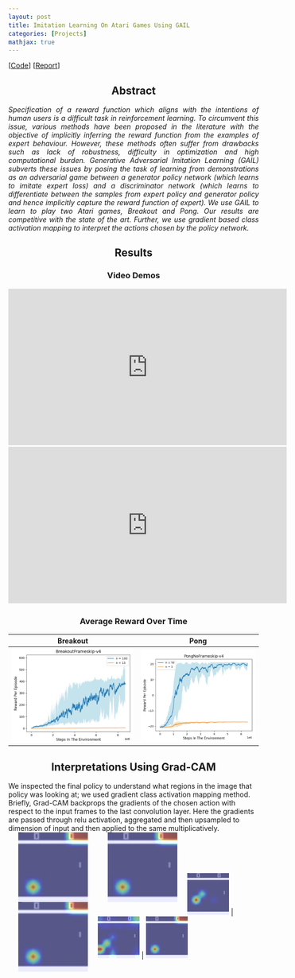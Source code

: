 ```yaml
---
layout: post
title: Imitation Learning On Atari Games Using GAIL
categories: [Projects]
mathjax: true
---
```


[[Code](..)] [[Report]()]

<h2>
    <center>Abstract</center>
</h2>
<p align="justify">
      <em>Specification of a reward function which aligns with the intentions of human users is a difficult task in reinforcement learning. To circumvent this issue, various methods have been proposed in the literature with the objective of implicitly inferring the reward function from the examples of expert behaviour. However, these methods often suffer from drawbacks such as lack of robustness, difficulty in optimization and high computational burden. Generative Adversarial Imitation Learning (GAIL) subverts these issues by posing the task of learning from demonstrations as an adversarial game between a generator policy network (which learns to imitate expert loss) and a discriminator network (which learns to differentiate between the samples from expert policy and generator policy and hence implicitly capture the reward function of expert). We use GAIL to learn to play two Atari games, Breakout and Pong. Our results are competitive with the state of the art. Further, we use gradient based class activation mapping to interpret the actions chosen by the policy network.</em>
  </p>
<h2>
    <center>Results</center>
</h2>
<h3>
    <center>Video Demos</center>
</h3>



<p align="center">
<iframe width="560" height="315" src="https://www.youtube.com/embed/UgKxI8EfBf4" frameborder="0" allow="accelerometer; autoplay; encrypted-media; gyroscope; picture-in-picture" allowfullscreen></iframe>

<iframe width="560" height="315" src="https://www.youtube.com/embed/P1BICZbX25U" frameborder="0" allow="accelerometer; autoplay; encrypted-media; gyroscope; picture-in-picture" allowfullscreen></iframe>
</p>

<h3>
<center>Average Reward Over Time</center></h3>

Breakout             |  Pong
:-------------------------:|:-------------------------:
![](/images/GAIL/breakout.png)  |  ![](/images/GAIL/pong.png)

<h2>
    <center>Interpretations Using Grad-CAM</center>
</h2>
We inspected the final policy to understand what regions in the image that policy was looking at; we used gradient class activation mapping method. Briefly, Grad-CAM backprops the gradients of the chosen action with respect to the input frames to the last convolution layer. Here the gradients are passed through relu activation, aggregated and then upsampled to dimension of input and then applied to the same multiplicatively. 

<img align="left" src="/images/GAIL/map20.jpg" width="140" alt="Made with Angular" title="Angular" hspace="20"/>
<img align="left" src="/images/GAIL/map20.jpg" width="140" alt="Made with Bootstrap" title="Bootstrap" hspace="20"/>
<img align="left" src="/images/GAIL/map20.jpg" width="140" alt="Developed using Browsersync" title="Browsersync" hspace="20"/>
<br/><br/><br/><br/><br/>



![](/images/GAIL/map15.jpg)  |  ![](/images/GAIL/map16.jpg)  |  ![](/images/GAIL/map20.jpg)

